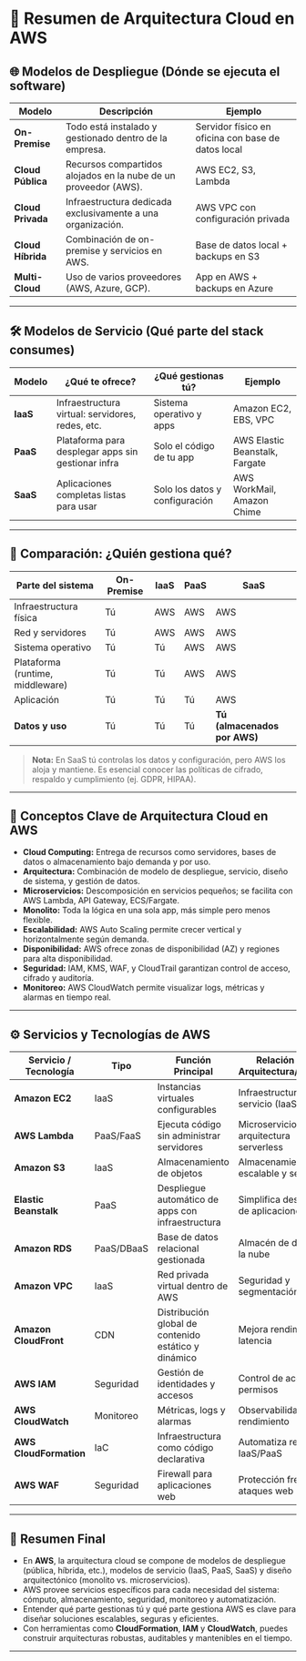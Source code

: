 # 📘 Resumen de Arquitectura Cloud en AWS

## 🌐 Modelos de Despliegue (Dónde se ejecuta el software)

| Modelo           | Descripción                                                                 | Ejemplo                                  |
|------------------|------------------------------------------------------------------------------|------------------------------------------|
| **On-Premise**   | Todo está instalado y gestionado dentro de la empresa.                      | Servidor físico en oficina con base de datos local |
| **Cloud Pública**| Recursos compartidos alojados en la nube de un proveedor (AWS).            | AWS EC2, S3, Lambda                      |
| **Cloud Privada**| Infraestructura dedicada exclusivamente a una organización.                | AWS VPC con configuración privada       |
| **Cloud Híbrida**| Combinación de on-premise y servicios en AWS.                              | Base de datos local + backups en S3     |
| **Multi-Cloud**  | Uso de varios proveedores (AWS, Azure, GCP).                               | App en AWS + backups en Azure           |

---

## 🛠️ Modelos de Servicio (Qué parte del stack consumes)

| Modelo   | ¿Qué te ofrece?                                 | ¿Qué gestionas tú?          | Ejemplo                        |
|----------|--------------------------------------------------|------------------------------|--------------------------------|
| **IaaS** | Infraestructura virtual: servidores, redes, etc. | Sistema operativo y apps     | Amazon EC2, EBS, VPC           |
| **PaaS** | Plataforma para desplegar apps sin gestionar infra | Solo el código de tu app     | AWS Elastic Beanstalk, Fargate |
| **SaaS** | Aplicaciones completas listas para usar          | Solo los datos y configuración | AWS WorkMail, Amazon Chime     |

---

## 🧱 Comparación: ¿Quién gestiona qué?

| Parte del sistema                | On-Premise | IaaS      | PaaS      | SaaS                                |
|----------------------------------|------------|-----------|-----------|-------------------------------------|
| Infraestructura física           | Tú         | AWS       | AWS       | AWS                                 |
| Red y servidores                 | Tú         | AWS       | AWS       | AWS                                 |
| Sistema operativo                | Tú         | Tú        | AWS       | AWS                                 |
| Plataforma (runtime, middleware) | Tú         | Tú        | AWS       | AWS                                 |
| Aplicación                       | Tú         | Tú        | Tú        | AWS                                 |
| **Datos y uso**                  | Tú         | Tú        | Tú        | **Tú (almacenados por AWS)**        |

> **Nota:** En SaaS tú controlas los datos y configuración, pero AWS los aloja y mantiene. Es esencial conocer las políticas de cifrado, respaldo y cumplimiento (ej. GDPR, HIPAA).

---

## 🧠 Conceptos Clave de Arquitectura Cloud en AWS

- **Cloud Computing:** Entrega de recursos como servidores, bases de datos o almacenamiento bajo demanda y por uso.
- **Arquitectura:** Combinación de modelo de despliegue, servicio, diseño de sistema, y gestión de datos.
- **Microservicios:** Descomposición en servicios pequeños; se facilita con AWS Lambda, API Gateway, ECS/Fargate.
- **Monolito:** Toda la lógica en una sola app, más simple pero menos flexible.
- **Escalabilidad:** AWS Auto Scaling permite crecer vertical y horizontalmente según demanda.
- **Disponibilidad:** AWS ofrece zonas de disponibilidad (AZ) y regiones para alta disponibilidad.
- **Seguridad:** IAM, KMS, WAF, y CloudTrail garantizan control de acceso, cifrado y auditoría.
- **Monitoreo:** AWS CloudWatch permite visualizar logs, métricas y alarmas en tiempo real.

---

## ⚙️ Servicios y Tecnologías de AWS

| Servicio / Tecnología           | Tipo              | Función Principal                                     | Relación con Arquitectura/Modelo     |
|--------------------------------|-------------------|------------------------------------------------------|--------------------------------------|
| **Amazon EC2**                 | IaaS              | Instancias virtuales configurables                   | Infraestructura como servicio (IaaS) |
| **AWS Lambda**                | PaaS/FaaS         | Ejecuta código sin administrar servidores            | Microservicios, arquitectura serverless |
| **Amazon S3**                 | IaaS              | Almacenamiento de objetos                           | Almacenamiento escalable y seguro    |
| **Elastic Beanstalk**        | PaaS              | Despliegue automático de apps con infraestructura   | Simplifica despliegue de aplicaciones web |
| **Amazon RDS**               | PaaS/DBaaS        | Base de datos relacional gestionada                 | Almacén de datos en la nube          |
| **Amazon VPC**               | IaaS              | Red privada virtual dentro de AWS                   | Seguridad y segmentación de red      |
| **Amazon CloudFront**        | CDN               | Distribución global de contenido estático y dinámico| Mejora rendimiento y latencia        |
| **AWS IAM**                  | Seguridad         | Gestión de identidades y accesos                    | Control de acceso y permisos         |
| **AWS CloudWatch**           | Monitoreo         | Métricas, logs y alarmas                            | Observabilidad y rendimiento         |
| **AWS CloudFormation**       | IaC               | Infraestructura como código declarativa             | Automatiza recursos IaaS/PaaS        |
| **AWS WAF**                  | Seguridad         | Firewall para aplicaciones web                      | Protección frente a ataques web      |

---

## 🧩 Resumen Final

- En **AWS**, la arquitectura cloud se compone de modelos de despliegue (pública, híbrida, etc.), modelos de servicio (IaaS, PaaS, SaaS) y diseño arquitectónico (monolito vs. microservicios).
- AWS provee servicios específicos para cada necesidad del sistema: cómputo, almacenamiento, seguridad, monitoreo y automatización.
- Entender qué parte gestionas tú y qué parte gestiona AWS es clave para diseñar soluciones escalables, seguras y eficientes.
- Con herramientas como **CloudFormation**, **IAM** y **CloudWatch**, puedes construir arquitecturas robustas, auditables y mantenibles en el tiempo.

---
